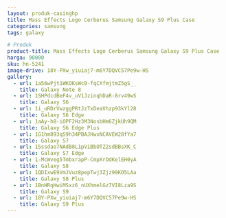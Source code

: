 ```yaml
---
layout: produk-casinghp
title: Mass Effects Logo Cerberus Samsung Galaxy S9 Plus Case
categories: samsung
tags: galaxy

# Produk
product-title: Mass Effects Logo Cerberus Samsung Galaxy S9 Plus Case
harga: 90000
sku: hn-5241
image-drive: 18Y-PXw_yiuiaj7-m6Y7DQVC57Pe9w-HS
gallery:
  - url: 1a56wPjt1WKOKsWc0-fqCXfmjtmZ5gS__
    title: Galaxy Note 8
  - url: 1SHPdcdBeF4v_uV1JzinqhDaR-8rv49wS
    title: Galaxy S6
  - url: 1i_uRDrVwzggPRtJzTxDeaVhzp93kYl28
    title: Galaxy S6 Edge
  - url: 1aAy-h8-iOPF2Hz3M3NosbHm6ZjkUh9QM
    title: Galaxy S6 Edge Plus
  - url: 1G1hm893qS9h34PBAJHwxNCAVEW28fYa7
    title: Galaxy S7
  - url: 15ssdao7NAdB8L1pViBbOTZ2sdBBsXK_C
    title: Galaxy S7 Edge
  - url: 1-McWveg5TmbxrapP-CmpXrOdKelEH0yA
    title: Galaxy S8
  - url: 1QDIxwE9VmJVuz8pepTwj3Zjz99KO5LAa
    title: Galaxy S8 Plus
  - url: 1BnHRqHwiMSxz6_nUXhmelGz7VI8Lza9S
    title: Galaxy S9
  - url: 18Y-PXw_yiuiaj7-m6Y7DQVC57Pe9w-HS
    title: Galaxy S9 Plus
---
```

